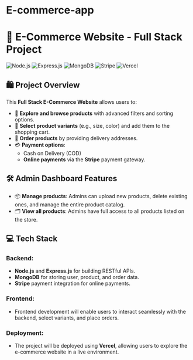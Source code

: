 # E-commerce-app
 
# 🛒 E-Commerce Website - Full Stack Project

![Node.js](https://img.shields.io/badge/Node.js-43853D?style=for-the-badge&logo=node-dot-js&logoColor=white)
![Express.js](https://img.shields.io/badge/Express.js-000000?style=for-the-badge&logo=express&logoColor=white)
![MongoDB](https://img.shields.io/badge/MongoDB-4EA94B?style=for-the-badge&logo=mongodb&logoColor=white)
![Stripe](https://img.shields.io/badge/Stripe-635BFF?style=for-the-badge&logo=stripe&logoColor=white)
![Vercel](https://img.shields.io/badge/Vercel-000000?style=for-the-badge&logo=vercel&logoColor=white)

## 🛍️ Project Overview

This **Full Stack E-Commerce Website** allows users to:

- 🛒 **Explore and browse products** with advanced filters and sorting options.
- 👕 **Select product variants** (e.g., size, color) and add them to the shopping cart.
- 🚚 **Order products** by providing delivery addresses.
- 💳 **Payment options**:
  - Cash on Delivery (COD)
  - **Online payments** via the **Stripe** payment gateway.

## 🛠️ Admin Dashboard Features

- 📦 **Manage products**: Admins can upload new products, delete existing ones, and manage the entire product catalog.
- 🗂️ **View all products**: Admins have full access to all products listed on the store.

## 💻 Tech Stack

### Backend:
- **Node.js** and **Express.js** for building RESTful APIs.
- **MongoDB** for storing user, product, and order data.
- **Stripe** payment integration for online payments.

### Frontend:
- Frontend development will enable users to interact seamlessly with the backend, select variants, and place orders.

### Deployment:
- The project will be deployed using **Vercel**, allowing users to explore the e-commerce website in a live environment.

